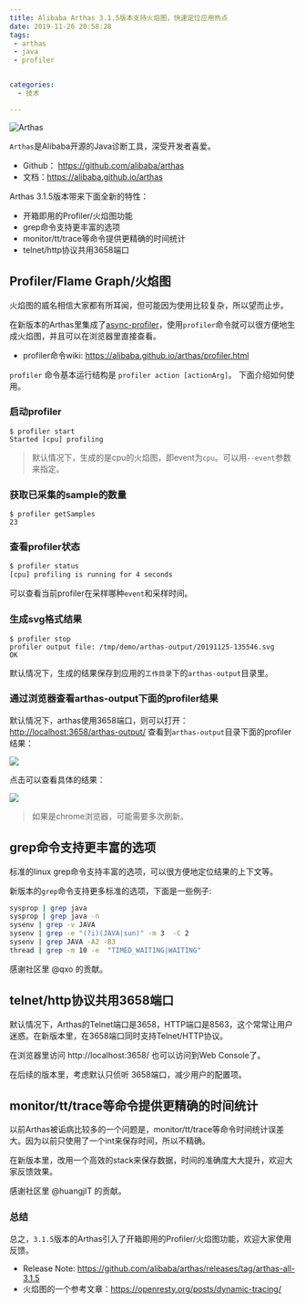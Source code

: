 ```yaml
---
title: Alibaba Arthas 3.1.5版本支持火焰图，快速定位应用热点
date: 2019-11-26 20:58:28
tags:
 - arthas
 - java
 - profiler


categories:
  - 技术

---
```



![Arthas](https://alibaba.github.io/arthas/_images/arthas.png)

`Arthas`是Alibaba开源的Java诊断工具，深受开发者喜爱。

* Github： https://github.com/alibaba/arthas
* 文档：https://alibaba.github.io/arthas

Arthas 3.1.5版本带来下面全新的特性：

* 开箱即用的Profiler/火焰图功能
* grep命令支持更丰富的选项
* monitor/tt/trace等命令提供更精确的时间统计
* telnet/http协议共用3658端口

## Profiler/Flame Graph/火焰图

火焰图的威名相信大家都有所耳闻，但可能因为使用比较复杂，所以望而止步。

在新版本的Arthas里集成了[async-profiler](https://github.com/jvm-profiling-tools/async-profiler)，使用`profiler`命令就可以很方便地生成火焰图，并且可以在浏览器里直接查看。

* profiler命令wiki: https://alibaba.github.io/arthas/profiler.html

`profiler` 命令基本运行结构是 `profiler action [actionArg]`。 下面介绍如何使用。

### 启动profiler

```
$ profiler start
Started [cpu] profiling
```

> 默认情况下，生成的是cpu的火焰图，即event为`cpu`。可以用`--event`参数来指定。

### 获取已采集的sample的数量

```
$ profiler getSamples
23
```

### 查看profiler状态

```bash
$ profiler status
[cpu] profiling is running for 4 seconds
```

可以查看当前profiler在采样哪种`event`和采样时间。

### 生成svg格式结果

```
$ profiler stop
profiler output file: /tmp/demo/arthas-output/20191125-135546.svg
OK
```

默认情况下，生成的结果保存到应用的`工作目录`下的`arthas-output`目录里。

### 通过浏览器查看arthas-output下面的profiler结果

默认情况下，arthas使用3658端口，则可以打开： [http://localhost:3658/arthas-output/](http://localhost:3658/arthas-output/) 查看到`arthas-output`目录下面的profiler结果：

![](https://alibaba.github.io/arthas/_images/arthas-output.jpg)

点击可以查看具体的结果：

![](https://alibaba.github.io/arthas/_images/arthas-output-svg.jpg)

> 如果是chrome浏览器，可能需要多次刷新。

## grep命令支持更丰富的选项

标准的linux grep命令支持丰富的选项，可以很方便地定位结果的上下文等。

新版本的`grep`命令支持更多标准的选项，下面是一些例子:

```bash
sysprop | grep java
sysprop | grep java -n
sysenv | grep -v JAVA
sysenv | grep -e "(?i)(JAVA|sun)" -m 3  -C 2
sysenv | grep JAVA -A2 -B3
thread | grep -m 10 -e  "TIMED_WAITING|WAITING"
```

感谢社区里 @qxo 的贡献。

## telnet/http协议共用3658端口

默认情况下，Arthas的Telnet端口是3658，HTTP端口是8563，这个常常让用户迷惑。在新版本里，在3658端口同时支持Telnet/HTTP协议。

在浏览器里访问 http://localhost:3658/ 也可以访问到Web Console了。

在后续的版本里，考虑默认只侦听 3658端口，减少用户的配置项。

## monitor/tt/trace等命令提供更精确的时间统计

以前Arthas被诟病比较多的一个问题是，monitor/tt/trace等命令时间统计误差大。因为以前只使用了一个int来保存时间，所以不精确。

在新版本里，改用一个高效的stack来保存数据，时间的准确度大大提升，欢迎大家反馈效果。

感谢社区里 @huangjIT 的贡献。

### 总结

总之，`3.1.5`版本的Arthas引入了开箱即用的Profiler/火焰图功能，欢迎大家使用反馈。

* Release Note: https://github.com/alibaba/arthas/releases/tag/arthas-all-3.1.5
* 火焰图的一个参考文章：https://openresty.org/posts/dynamic-tracing/
